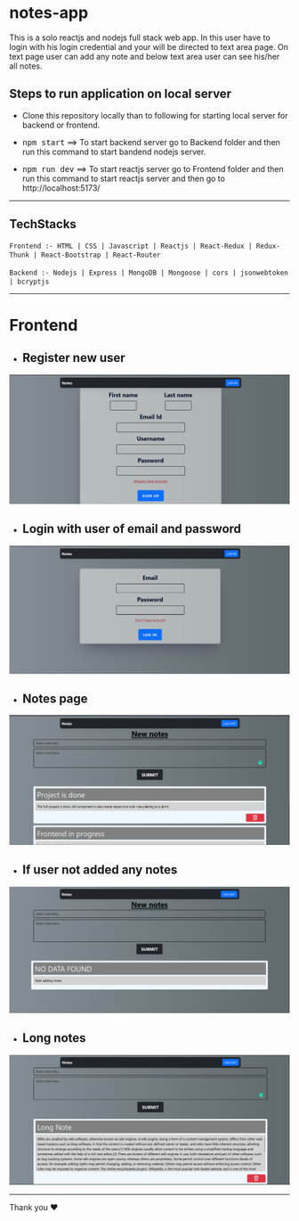 # notes-app
This is a solo reactjs and nodejs full stack web app. In this user have to login with his login credential and your will be directed to text area page. On text page user can add any note and below text area user can see his/her all notes.

## Steps to run application on local server

* Clone this repository locally than to following for starting local server for backend or frontend.
  
* <kbd>npm start</kbd> ==> To start backend server go to Backend folder and then run this command to start bandend nodejs server.
 
* <kbd>npm run dev</kbd> ==> To start reactjs server go to Frontend folder and then run this command to start reactjs server and then go to http://localhost:5173/
<hr/>

## TechStacks
```
Frontend :- HTML | CSS | Javascript | Reactjs | React-Redux | Redux-Thunk | React-Bootstrap | React-Router

Backend :- Nodejs | Express | MongoDB | Mongoose | cors | jsonwebtoken | bcryptjs 
```
<hr/>

# Frontend

* ##  Register new user 
<img src="./image/signup.png"/>

* ## Login with user of email and password
<img src="./image/login.png"/>

* ##  Notes page
<img src="./image/notes.png"/>

* ##  If user not added any notes
<img src="./image/none.png"/>

* ##  Long notes
<img src="./image/long.png"/>

<hr />
Thank you ❤️
